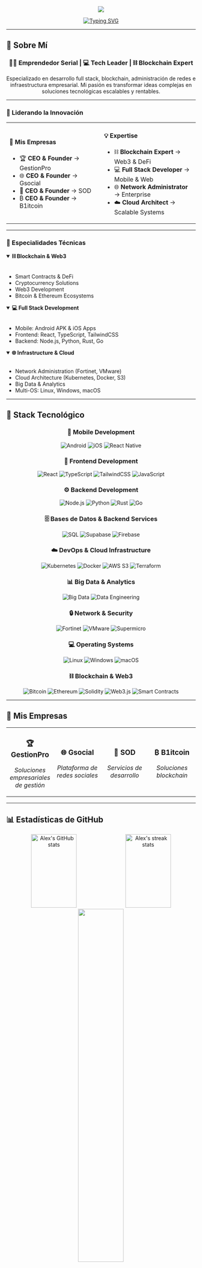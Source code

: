 <div align="center">
  <img src="https://capsule-render.vercel.app/api?type=waving&color=gradient&customColorList=6,11,20&height=180&section=header&text=¡Hola!%20Soy%20Alex%20👋&fontSize=42&fontAlignY=30&desc=Emprendedor%20|%20Full%20Stack%20Developer%20|%20Blockchain%20Expert%20|%20Network%20Administrator&descAlignY=51&descAlign=50"/>
</div>

<div align="center">
  
  [![Typing SVG](https://readme-typing-svg.demolab.com?font=Fira+Code&size=22&duration=3000&pause=1000&color=00D9FF&center=true&vCenter=true&multiline=false&repeat=true&width=600&lines=CEO+%26+Founder+@+GestionPro+💼;CEO+%26+Founder+@+Gsocial+🌐;CEO+%26+Founder+@+SOD+🚀;CEO+%26+Founder+@+B1itcoin+₿;Blockchain+Expert+%26+Web3+Developer+⛓️;Resolviendo+problemas+complejos+🧠;Creando+soluciones+innovadoras+✨)](https://git.io/typing-svg)
  
</div>

---

## 🚀 Sobre Mí

<div align="center">

### 👨‍💼 Emprendedor Serial | 💻 Tech Leader | ⛓️ Blockchain Expert

Especializado en desarrollo full stack, blockchain, administración de redes e infraestructura empresarial. Mi pasión es transformar ideas complejas en soluciones tecnológicas escalables y rentables.

</div>

---

### 💼 Liderando la Innovación

<table>
<tr>
<td width="50%">

#### 🏢 Mis Empresas

- 🏆 **CEO & Founder** → GestionPro
- 🌐 **CEO & Founder** → Gsocial  
- 🚀 **CEO & Founder** → SOD
- ₿ **CEO & Founder** → B1itcoin

</td>
<td width="50%">

#### 💡 Expertise

- ⛓️ **Blockchain Expert** → Web3 & DeFi
- 💻 **Full Stack Developer** → Mobile & Web
- 🌐 **Network Administrator** → Enterprise
- ☁️ **Cloud Architect** → Scalable Systems

</td>
</tr>
</table>

---

### 🎯 Especialidades Técnicas

<details open>
<summary><b>⛓️ Blockchain & Web3</b></summary>
<br>

- Smart Contracts & DeFi
- Cryptocurrency Solutions  
- Web3 Development
- Bitcoin & Ethereum Ecosystems

</details>

<details open>
<summary><b>💻 Full Stack Development</b></summary>
<br>

- Mobile: Android APK & iOS Apps
- Frontend: React, TypeScript, TailwindCSS
- Backend: Node.js, Python, Rust, Go

</details>

<details open>
<summary><b>🌐 Infrastructure & Cloud</b></summary>
<br>

- Network Administration (Fortinet, VMware)
- Cloud Architecture (Kubernetes, Docker, S3)
- Big Data & Analytics
- Multi-OS: Linux, Windows, macOS

</details>

---

## 💼 Stack Tecnológico

<div align="center">

### 📱 Mobile Development
![Android](https://img.shields.io/badge/Android_APK-3DDC84?style=for-the-badge&logo=android&logoColor=white)
![iOS](https://img.shields.io/badge/iOS_Apps-000000?style=for-the-badge&logo=ios&logoColor=white)
![React Native](https://img.shields.io/badge/React_Native-20232A?style=for-the-badge&logo=react&logoColor=61DAFB)

### 🎨 Frontend Development
![React](https://img.shields.io/badge/React-20232A?style=for-the-badge&logo=react&logoColor=61DAFB)
![TypeScript](https://img.shields.io/badge/TypeScript-007ACC?style=for-the-badge&logo=typescript&logoColor=white)
![TailwindCSS](https://img.shields.io/badge/Tailwind_CSS-38B2AC?style=for-the-badge&logo=tailwind-css&logoColor=white)
![JavaScript](https://img.shields.io/badge/JavaScript-F7DF1E?style=for-the-badge&logo=javascript&logoColor=black)

### ⚙️ Backend Development
![Node.js](https://img.shields.io/badge/Node.js-43853D?style=for-the-badge&logo=node.js&logoColor=white)
![Python](https://img.shields.io/badge/Python-3776AB?style=for-the-badge&logo=python&logoColor=white)
![Rust](https://img.shields.io/badge/Rust-000000?style=for-the-badge&logo=rust&logoColor=white)
![Go](https://img.shields.io/badge/Go-00ADD8?style=for-the-badge&logo=go&logoColor=white)

### 🗄️ Bases de Datos & Backend Services
![SQL](https://img.shields.io/badge/SQL-4479A1?style=for-the-badge&logo=postgresql&logoColor=white)
![Supabase](https://img.shields.io/badge/Supabase-3ECF8E?style=for-the-badge&logo=supabase&logoColor=white)
![Firebase](https://img.shields.io/badge/Firebase-FFCA28?style=for-the-badge&logo=firebase&logoColor=black)

### ☁️ DevOps & Cloud Infrastructure
![Kubernetes](https://img.shields.io/badge/Kubernetes-326CE5?style=for-the-badge&logo=kubernetes&logoColor=white)
![Docker](https://img.shields.io/badge/Docker-2496ED?style=for-the-badge&logo=docker&logoColor=white)
![AWS S3](https://img.shields.io/badge/AWS_S3-569A31?style=for-the-badge&logo=amazon-s3&logoColor=white)
![Terraform](https://img.shields.io/badge/Terraform_HCL-7B42BC?style=for-the-badge&logo=terraform&logoColor=white)

### 📊 Big Data & Analytics
![Big Data](https://img.shields.io/badge/Big_Data-FF6F00?style=for-the-badge&logo=apache-spark&logoColor=white)
![Data Engineering](https://img.shields.io/badge/Data_Engineering-4285F4?style=for-the-badge&logo=google-cloud&logoColor=white)

### 🔒 Network & Security
![Fortinet](https://img.shields.io/badge/Fortinet-EE3124?style=for-the-badge&logo=fortinet&logoColor=white)
![VMware](https://img.shields.io/badge/VMware-607078?style=for-the-badge&logo=vmware&logoColor=white)
![Supermicro](https://img.shields.io/badge/Supermicro-00A3E0?style=for-the-badge&logo=supermicro&logoColor=white)

### 💻 Operating Systems
![Linux](https://img.shields.io/badge/Linux-FCC624?style=for-the-badge&logo=linux&logoColor=black)
![Windows](https://img.shields.io/badge/Windows-0078D6?style=for-the-badge&logo=windows&logoColor=white)
![macOS](https://img.shields.io/badge/macOS-000000?style=for-the-badge&logo=apple&logoColor=white)

### ⛓️ Blockchain & Web3
![Bitcoin](https://img.shields.io/badge/Bitcoin-F7931A?style=for-the-badge&logo=bitcoin&logoColor=white)
![Ethereum](https://img.shields.io/badge/Ethereum-3C3C3D?style=for-the-badge&logo=ethereum&logoColor=white)
![Solidity](https://img.shields.io/badge/Solidity-363636?style=for-the-badge&logo=solidity&logoColor=white)
![Web3.js](https://img.shields.io/badge/Web3.js-F16822?style=for-the-badge&logo=web3.js&logoColor=white)
![Smart Contracts](https://img.shields.io/badge/Smart_Contracts-121D33?style=for-the-badge&logo=ethereum&logoColor=white)

</div>

---

## 🏢 Mis Empresas

<table align="center">
<tr>
<td align="center" width="25%">
<h3>🏆 GestionPro</h3>
<p><i>Soluciones empresariales de gestión</i></p>
</td>
<td align="center" width="25%">
<h3>🌐 Gsocial</h3>
<p><i>Plataforma de redes sociales</i></p>
</td>
<td align="center" width="25%">
<h3>🚀 SOD</h3>
<p><i>Servicios de desarrollo</i></p>
</td>
<td align="center" width="25%">
<h3>₿ B1itcoin</h3>
<p><i>Soluciones blockchain</i></p>
</td>
</tr>
</table>

---

## 📊 Estadísticas de GitHub

<div align="center">
  <img width="49%" height="195px" src="https://github-readme-stats.vercel.app/api?username=Saezzz04&show_icons=true&count_private=true&hide_border=true&title_color=00D9FF&icon_color=00D9FF&text_color=c9d1d9&bg_color=0d1117" alt="Alex's GitHub stats" /> 
  
  <img width="49%" height="195px" src="https://github-readme-streak-stats.herokuapp.com/?user=Saezzz04&theme=dark&hide_border=true&background=0D1117&stroke=0000&ring=00D9FF&fire=00D9FF&currStreakLabel=00D9FF" alt="Alex's streak stats" />
</div>

<div align="center">
  <img width="49%" src="https://github-readme-stats.vercel.app/api/top-langs/?username=Saezzz04&layout=compact&hide_border=true&title_color=00D9FF&text_color=c9d1d9&bg_color=0d1117&langs_count=8" />
</div>

---

## 🏆 Trofeos de GitHub

<div align="center">
  <img src="https://github-profile-trophy.vercel.app/?username=Saezzz04&theme=discord&no-frame=true&no-bg=true&margin-w=4&column=7" alt="GitHub Trophies" />
</div>

---

## 📈 Gráfico de Contribuciones

<div align="center">
  <img src="https://github-readme-activity-graph.vercel.app/graph?username=Saezzz04&bg_color=0d1117&color=00D9FF&line=00D9FF&point=FFFFFF&hide_border=true" alt="Contribution Graph" />
</div>

---

## 🎯 Proyectos Destacados

<div align="center">

[![Readme Card](https://github-readme-stats.vercel.app/api/pin/?username=Saezzz04&repo=NOMBRE_PROYECTO_1&theme=dark&hide_border=true&bg_color=0d1117&title_color=00D9FF&icon_color=00D9FF)](https://github.com/Saezzz04/NOMBRE_PROYECTO_1)
[![Readme Card](https://github-readme-stats.vercel.app/api/pin/?username=Saezzz04&repo=NOMBRE_PROYECTO_2&theme=dark&hide_border=true&bg_color=0d1117&title_color=00D9FF&icon_color=00D9FF)](https://github.com/Saezzz04/NOMBRE_PROYECTO_2)

</div>

---

## 📫 Conecta Conmigo

<div align="center">
  
[![LinkedIn](https://img.shields.io/badge/LinkedIn-0077B5?style=for-the-badge&logo=linkedin&logoColor=white)](https://linkedin.com/in/TU_LINKEDIN)
[![Twitter](https://img.shields.io/badge/Twitter-1DA1F2?style=for-the-badge&logo=twitter&logoColor=white)](https://twitter.com/TU_TWITTER)
[![Portfolio](https://img.shields.io/badge/Portfolio-FF5722?style=for-the-badge&logo=google-chrome&logoColor=white)](https://tu-portfolio.com)
[![Email](https://img.shields.io/badge/Email-D14836?style=for-the-badge&logo=gmail&logoColor=white)](mailto:tu-email@gmail.com)
[![Discord](https://img.shields.io/badge/Discord-7289DA?style=for-the-badge&logo=discord&logoColor=white)](https://discord.gg/TU_DISCORD)

</div>

---

## 🎮 Más Allá del Código

<div align="center">

### 💡 Filosofía de Trabajo

> "La creatividad es la inteligencia divirtiéndose. Los grandes problemas requieren grandes soluciones, y las grandes soluciones nacen de mentes que se atreven a pensar diferente."

### 🧠 Mis Fortalezas

```plaintext
✨ Resolución de problemas complejos      🎨 Creatividad disruptiva
🏗️  Arquitectura de sistemas escalables    💼 Visión empresarial
🔧 Stack completo (Mobile to Cloud)       🌐 Administración de redes
⛓️  Blockchain & Web3 Expert              ₿  Cryptocurrency Solutions
```

</div>

---

<div align="center">
  
**"Transformando ideas en empresas, código en soluciones"** ✨

⭐ De [Alex](https://github.com/Saezzz04) - CEO, Founder, Blockchain Expert & Full Stack Developer

</div>
